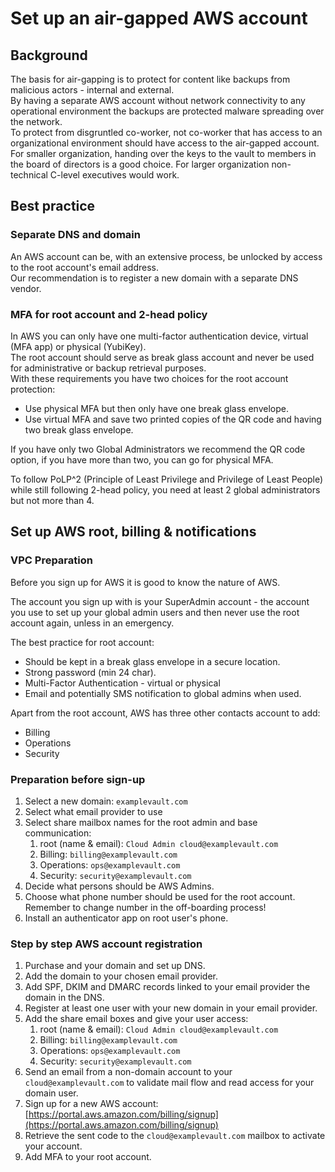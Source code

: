 # Set up an air-gapped AWS account

## Background
The basis for air-gapping is to protect for content like backups from malicious actors - internal and external.  
By having a separate AWS account without network connectivity to any operational environment the backups are 
protected malware spreading over the network.  
To protect from disgruntled co-worker, not co-worker that has access to an organizational environment should 
have access to the air-gapped account. For smaller organization, handing over the keys to the vault to members 
in the board of directors is a good choice. For larger organization non-technical C-level executives would work.

## Best practice
### Separate DNS and domain
An AWS account can be, with an extensive process, be unlocked by access to the root account's email address.  
Our recommendation is to register a new domain with a separate DNS vendor. 

### MFA for root account and 2-head policy
In AWS you can only have one multi-factor authentication device, virtual (MFA app) or physical (YubiKey).  
The root account should serve as break glass account and never be used for administrative or backup retrieval purposes.  
With these requirements you have two choices for the root account protection: 
* Use physical MFA but then only have one break glass envelope. 
* Use virtual MFA and save two printed copies of the QR code and having two break glass envelope.

If you have only two Global Administrators we recommend the QR code option, if you have more than two, you can go for 
physical MFA.

To follow PoLP^2 (Principle of Least Privilege and Privilege of Least People) while still following 2-head policy, 
you need at least 2 global administrators but not more than 4.

## Set up AWS root, billing & notifications

### VPC Preparation

Before you sign up for AWS it is good to know the nature of AWS.

The account you sign up with is your SuperAdmin account - the account you use to set up your global admin users and then 
never use the root account again, unless in an emergency.

The best practice for root account:

* Should be kept in a break glass envelope in a secure location.
* Strong password (min 24 char).
* Multi-Factor Authentication - virtual or physical
* Email and potentially SMS notification to global admins when used.

Apart from the root account, AWS has three other contacts account to add:

* Billing
* Operations
* Security

### Preparation before sign-up

1. Select a new domain: `examplevault.com`
2. Select what email provider to use
3. Select share mailbox names for the root admin and base communication:
   1. root (name & email): `Cloud Admin cloud@examplevault.com`
   2. Billing: `billing@examplevault.com`
   3. Operations: `ops@examplevault.com`
   4. Security: `security@examplevault.com`
4. Decide what persons should be AWS Admins.
5. Choose what phone number should be used for the root account. Remember to change number in the off-boarding process!
6. Install an authenticator app on root user's phone.

### Step by step AWS account registration
1. Purchase and your domain and set up DNS.
2. Add the domain to your chosen email provider.
3. Add SPF, DKIM and DMARC records linked to your email provider the domain in the DNS.
4. Register at least one user with your new domain in your email provider.
5. Add the share email boxes and give your user access:
   1. root (name & email): `Cloud Admin cloud@examplevault.com`
   2. Billing: `billing@examplevault.com`
   3. Operations: `ops@examplevault.com`
   4. Security: `security@examplevault.com`
6. Send an email from a non-domain account to your `cloud@examplevault.com` to validate mail flow and read access for your domain user.
7. Sign up for a new AWS account: [https://portal.aws.amazon.com/billing/signup](https://portal.aws.amazon.com/billing/signup)
8. Retrieve the sent code to the `cloud@examplevault.com` mailbox to activate your account.
9. Add MFA to your root account.